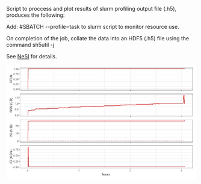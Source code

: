 Script to proccess and plot results of slurm profiling output file (.h5), produces the following:

Add: #SBATCH --profile=task to slurm script to monitor resource use.

On completion of the job, collate the data into an HDF5 (.h5) file using the command sh5util -j <jobid>

See [NeSI](https://support.nesi.org.nz/hc/en-gb/articles/360000810616-How-can-I-profile-a-SLURM-job-) for details.

![](/plot.jpeg)

